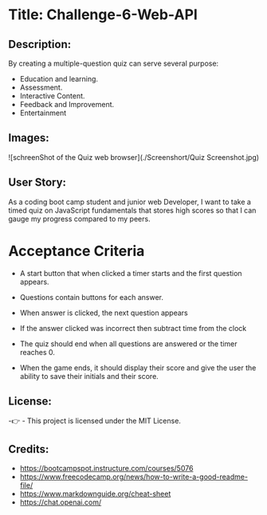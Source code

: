 # Title: Challenge-6-Web-API

## Description:

By creating a multiple-question quiz can serve several purpose:
- Education and learning.
- Assessment.
- Interactive Content.
- Feedback and Improvement.
- Entertainment

## Images:

![schreenShot of the Quiz web browser](./Screenshort/Quiz Screenshot.jpg)



## User Story:
As a  coding boot camp student and junior web Developer, I want to take a timed quiz on JavaScript fundamentals that stores high scores so that I can gauge my progress compared to my peers.

# Acceptance Criteria

   - A start button that when clicked a timer starts and the first question appears.
 
   - Questions contain buttons for each answer.
  
   - When answer is clicked, the next question appears
   
   - If the answer clicked was incorrect then subtract time from the clock

  - The quiz should end when all questions are answered or the timer reaches 0.

  - When the game ends, it should display their score and give the user the ability to save their initials and their score.


  ## License:<br>

-👉 - This project is licensed under the MIT License.



## Credits:<br>
- https://bootcampspot.instructure.com/courses/5076<br>
- https://www.freecodecamp.org/news/how-to-write-a-good-readme-file/<br>
- https://www.markdownguide.org/cheat-sheet<br>
- https://chat.openai.com/

